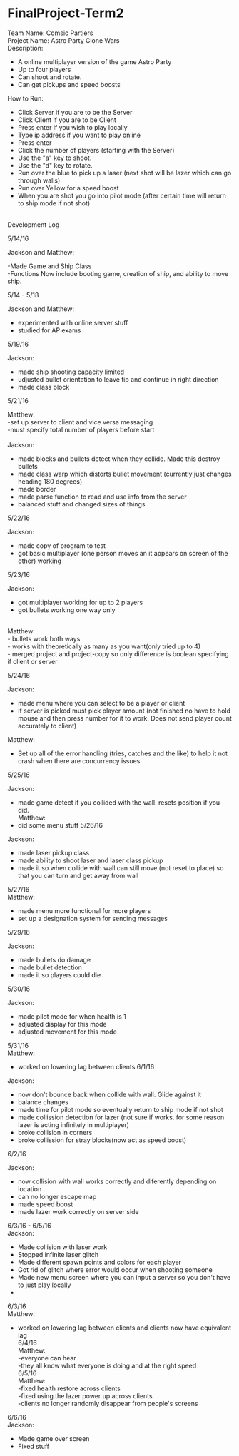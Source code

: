 # FinalProject-Term2

Team Name: Comsic Partiers<br>
Project Name: Astro Party Clone Wars <br>
Description:<br>
- A online multiplayer version of the game Astro Party<br>
- Up to four players<br>
- Can shoot and rotate. <br>
- Can get pickups and speed boosts<br>


How to Run:<br>
- Click Server if you are to be the Server<br>
- Click Client if you are to be Client<br> 
- Press enter if you wish to play locally<br>
- Type ip address if you want to play online<br>
- Press enter<br>
- Click the number of players (starting with the Server)<br>
- Use the "a" key to shoot.
- Use the "d" key to rotate.
- Run over the blue to pick up a laser (next shot will be lazer which can go through walls)<br>
- Run over Yellow for a speed boost<br>
- When you are shot you go into pilot mode (after certain time will return to ship mode if not shot)<br>


<br>Development Log<br>

5/14/16 <br>

Jackson and Matthew:<br>

-Made Game and Ship Class<br>
-Functions Now include booting game, creation of ship, and ability to move ship.<br>


5/14 - 5/18 <br>

Jackson and Matthew:<br>
- experimented with online server stuff<br>
- studied for AP exams<br>

5/19/16 <br>

Jackson: <br>

- made ship shooting capacity limited <br>
- udjusted bullet orientation to leave tip and continue in right direction <br>
- made class block<br>



5/21/16 <br>

Matthew:<br>
-set up server to client and vice versa messaging<br>
-must specify total number of players before start<br>
<br>
Jackson: <br>

- made blocks and bullets detect when they collide. Made this destroy bullets<br>
- made class warp which distorts bullet movement (currently just changes heading 180 degrees) <br>
- made border<br>
- made parse function to read and use info from the server<br>
- balanced stuff and changed sizes of things<br>

5/22/16 <br>

Jackson: <br>

- made copy of program to test<br>
- got basic multiplayer (one person moves an it appears on screen of the other) working <br>


5/23/16 <br>

Jackson: <br>
- got multiplayer working for up to 2 players<br>
- got bullets working one way only<br>
<br>
Matthew:<br>
- bullets work both ways<br>
- works with theoretically as many as you want(only tried up to 4)<br>
- merged project and project-copy so only difference is boolean specifying if client or server<br>



5/24/16 <br>

Jackson: <br>
- made menu where you can select to be a player or client<br>
- if server is picked must pick player amount (not finished no have to hold mouse and then press number for it to work. Does not send player count accurately to client)<br>

Matthew:<br>
- Set up all of the error handling (tries, catches and the like) to help it not crash when there are concurrency issues

5/25/16 <br>

Jackson: <br>
- made game detect if you collided with the wall. resets position if you did.<br>
Matthew:<br>
- did some menu stuff
5/26/16 <br>

Jackson: <br>
- made laser pickup class<br>
- made ability to shoot laser and laser class pickup<br>
- made it so when collide with wall can still move (not reset to place) so that you can turn and get away from wall<br>

5/27/16 <br>
Matthew:<br>
- made menu more functional for more players
- set up a designation system for sending messages

5/29/16 <br>

Jackson: <br>
- made bullets do damage<br>
- made bullet detection<br>
- made it so players could die<br>


5/30/16 <br>

Jackson: <br>
- made pilot mode for when health is 1<br>
- adjusted display for this mode<br>
- adjusted movement for this mode<br>

5/31/16 <br>
Matthew:<br>
- worked on lowering lag between clients
6/1/16 <br>

Jackson: <br>
- now don't bounce back when collide with wall. Glide against it<br>
- balance changes<br>
- made time for pilot mode so eventually return to ship mode if not shot<br>
- made collission detection for lazer (not sure if works. for some reason lazer is acting infinitely in multiplayer)<br>
- broke collision in corners<br>
- broke collission for stray blocks(now act as speed boost)<br>

6/2/16 <br>

Jackson: <br>
- now collision with wall works correctly and diferently depending on location<br>
- can no longer escape map<br>
- made speed boost<br>
- made lazer work correctly on server side<br>


6/3/16 - 6/5/16 <br>
Jackson: <br>
- Made collision with laser work<br>
- Stopped infinite laser glitch <br>
- Made different spawn points and colors for each player<br>
- Got rid of glitch where error would occur when shooting someone<br>
- Made new menu screen where you can input a server so you don't have to just play locally<br>
- 
6/3/16<br>
Matthew:<br>
- worked on lowering lag between clients and clients now have equivalent lag<br>
6/4/16<br>
Matthew:<br>
-everyone can hear<br>
-they all know what everyone is doing and at the right speed<br>
6/5/16<br>
Matthew:<br>
-fixed health restore across clients<br>
-fixed using the lazer power up across clients<br>
-clients no longer randomly disappear from people's screens<br>


6/6/16 <br>
Jackson: <br>
- Made game over screen<br>
- Fixed stuff<br>
